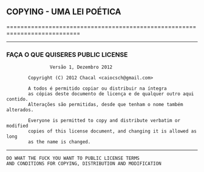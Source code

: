 ## COPYING - UMA LEI POÉTICA
===========================================================================

----------------------------------------------------------------------------

###        FAÇA O QUE QUISERES PUBLIC LICENSE
                    Versão 1, Dezembro 2012
           
            Copyright (C) 2012 Chacal <caiocsch@gmail.com>
            
            A todos é permitido copiar ou distribuir na íntegra
            as cópias deste documento de licença e de qualquer outro aqui contido. 
            Alterações são permitidas, desde que tenham o nome também alterados.

            Everyone is permitted to copy and distribute verbatim or modified
            copies of this license document, and changing it is allowed as long
            as the name is changed.


---------------------------------------------------------------------------------


    DO WHAT THE FUCK YOU WANT TO PUBLIC LICENSE TERMS 
    AND CONDITIONS FOR COPYING, DISTRIBUTION AND MODIFICATION 
